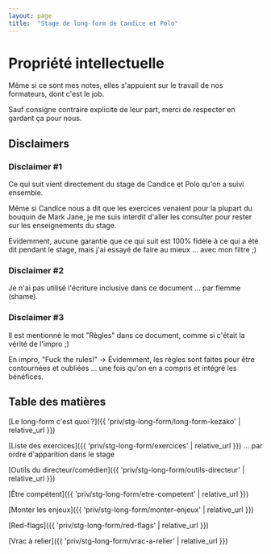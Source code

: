 ```yaml
---
layout: page
title:  "Stage de long-form de Candice et Polo"
---
```


# Propriété intellectuelle
Même si ce sont mes notes, elles s'appuient sur le travail de nos formateurs, dont c'est le job.

Sauf consigne contraire explicite de leur part, merci de respecter en gardant ça pour nous. 

## Disclaimers
### Disclaimer #1
Ce qui suit vient directement du stage de Candice et Polo qu'on a suivi ensemble.

Même si Candice nous a dit que les exercices venaient pour la plupart du bouquin de Mark Jane, je me suis interdit d'aller les consulter pour rester sur les enseignements du stage.

Évidemment, aucune garantie que ce qui suit est 100% fidèle à ce qui a été dit pendant le stage, mais j'ai essayé de faire au mieux ... avec mon filtre ;)

### Disclaimer #2
Je n'ai pas utilisé l'écriture inclusive dans ce document ... par flemme (shame).

### Disclaimer #3
Il est mentionné le mot "Règles" dans ce document, comme si c'était la vérité de l'impro ;)

En impro, "Fuck the rules!" → Évidemment, les règles sont faites pour être contournées et oubliées ... une fois qu'on en a compris et intégré les bénéfices.

## Table des matières

[Le long-form c'est quoi ?]({{ 'priv/stg-long-form/long-form-kezako' | relative_url }})

[Liste des exercices]({{ 'priv/stg-long-form/exercices' | relative_url }})
... par ordre d'apparition dans le stage

[Outils du directeur/comédien]({{ 'priv/stg-long-form/outils-directeur' | relative_url }})

[Être compétent]({{ 'priv/stg-long-form/etre-competent' | relative_url }})

[Monter les enjeux]({{ 'priv/stg-long-form/monter-enjeux' | relative_url }})

[Red-flags]({{ 'priv/stg-long-form/red-flags' | relative_url }})

[Vrac à relier]({{ 'priv/stg-long-form/vrac-a-relier' | relative_url }})

